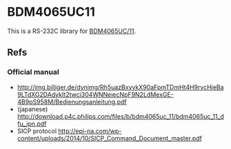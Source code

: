 BDM4065UC11
==============

This is a RS-232C library for [BDM4065UC/11](http://www.philips.co.jp/c/pc-monitor/brilliance-led-backlit-lcd-display-bdm4065uc_11/prd/).


Refs
--------

### Official manual

- http://img.billiger.de/dynimg/Rh5uazBxyvkX90aFpmTDmHt4H9rycHjeBa9LTdXG2DAdykIt2twci304WNNeiecNpF9N2LdMexGE-4B9pS958M/Bedienungsanleitung.pdf
- (japanese) http://download.p4c.philips.com/files/b/bdm4065uc_11/bdm4065uc_11_dfu_jpn.pdf
- SICP protocol http://epi-na.com/wp-content/uploads/2014/10/SICP_Command_Document_master.pdf
